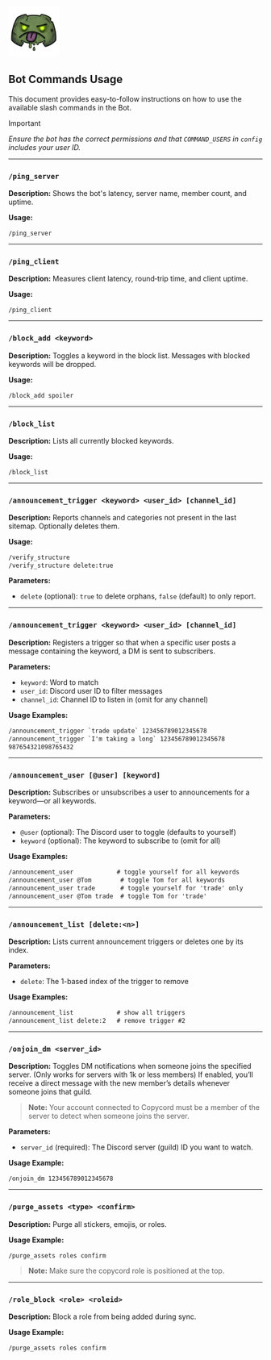 <p align="left">
  <img src="../logo/logo.png" alt="Copycord Logo" width="100"/>
</p>

## Bot Commands Usage

This document provides easy-to-follow instructions on how to use the available slash commands in the Bot.

> [!IMPORTANT]
> *Ensure the bot has the correct permissions and that `COMMAND_USERS` in `config` includes your user ID.*

---

### `/ping_server`

**Description:** Shows the bot's latency, server name, member count, and uptime.

**Usage:**

```
/ping_server
```

---

### `/ping_client`

**Description:** Measures client latency, round‑trip time, and client uptime.

**Usage:**

```
/ping_client
```

---

### `/block_add <keyword>`

**Description:** Toggles a keyword in the block list. Messages with blocked keywords will be dropped.

**Usage:**

```
/block_add spoiler
```

---

### `/block_list`

**Description:** Lists all currently blocked keywords.

**Usage:**

```
/block_list
```

---


### `/announcement_trigger <keyword> <user_id> [channel_id]`


**Description:** Reports channels and categories not present in the last sitemap. Optionally deletes them.

**Usage:**

```
/verify_structure
/verify_structure delete:true
```

**Parameters:**

* `delete` (optional): `true` to delete orphans, `false` (default) to only report.


---


### `/announcement_trigger <keyword> <user_id> [channel_id]`


**Description:** Registers a trigger so that when a specific user posts a message containing the keyword, a DM is sent to subscribers.

**Parameters:**

* `keyword`: Word to match
* `user_id`: Discord user ID to filter messages
* `channel_id`: Channel ID to listen in (omit for any channel)

**Usage Examples:**

```
/announcement_trigger `trade update` 123456789012345678
/announcement_trigger `I'm taking a long` 123456789012345678 987654321098765432
```

---


### `/announcement_user [@user] [keyword]`


**Description:** Subscribes or unsubscribes a user to announcements for a keyword—or all keywords.

**Parameters:**

* `@user` (optional): The Discord user to toggle (defaults to yourself)
* `keyword` (optional): The keyword to subscribe to (omit for all)

**Usage Examples:**

```
/announcement_user            # toggle yourself for all keywords
/announcement_user @Tom        # toggle Tom for all keywords
/announcement_user trade       # toggle yourself for 'trade' only
/announcement_user @Tom trade  # toggle Tom for 'trade'
```

---

### `/announcement_list [delete:<n>]`


**Description:** Lists current announcement triggers or deletes one by its index.

**Parameters:**

* `delete`: The 1-based index of the trigger to remove

**Usage Examples:**

```
/announcement_list            # show all triggers
/announcement_list delete:2   # remove trigger #2
```

---

### `/onjoin_dm <server_id>`

**Description:** Toggles DM notifications when someone joins the specified server. (Only works for servers with 1k or less members)
If enabled, you’ll receive a direct message with the new member’s details whenever someone joins that guild.
> **Note:** Your account connected to Copycord must be a member of the server to detect when someone joins the server.

**Parameters:**
* `server_id` (required): The Discord server (guild) ID you want to watch.

**Usage Example:**


```
/onjoin_dm 123456789012345678
```

---
### `/purge_assets <type> <confirm>`
**Description:** Purge all stickers, emojis, or roles.

**Usage Example:**
```
/purge_assets roles confirm
```
> **Note:** Make sure the copycord role is positioned at the top.

---
### `/role_block <role> <roleid>`
**Description:** Block a role from being added during sync.

**Usage Example:**
```
/purge_assets roles confirm
```